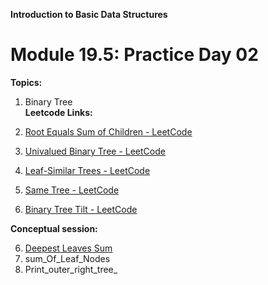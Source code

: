 **Introduction to Basic Data Structures**
# **Module 19.5: Practice Day 02**

**Topics:**
1. Binary Tree     
**Leetcode Links:**

1. [Root Equals Sum of Children \- LeetCode](https://leetcode.com/problems/root-equals-sum-of-children/)  
2. [Univalued Binary Tree \- LeetCode](https://leetcode.com/problems/univalued-binary-tree/)  
3. [Leaf-Similar Trees \- LeetCode](https://leetcode.com/problems/leaf-similar-trees/)  
4. [Same Tree \- LeetCode](https://leetcode.com/problems/same-tree/)  
5. [Binary Tree Tilt \- LeetCode](https://leetcode.com/problems/binary-tree-tilt/)     

**Conceptual session:**

6.   [Deepest Leaves Sum]( https://leetcode.com/problems/deepest-leaves-sum/description/ )
7. sum_Of_Leaf_Nodes
8. Print_outer_right_tree_
 